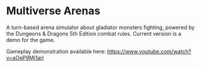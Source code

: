 # Multiverse Arenas
A turn-based arena simulator about gladiator monsters fighting, powered by the Dungeons & Dragons 5th Edition combat rules. Current version is a demo for the game.

Gameplay demonstration available here: https://www.youtube.com/watch?v=aOeP9Mj1arI
